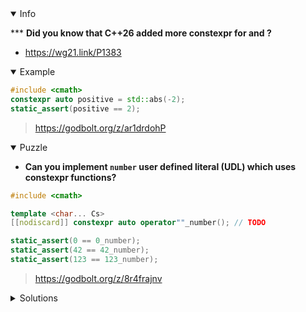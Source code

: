 <details open><summary>Info</summary><p>

*** **Did you know that C++26 added more constexpr for <cmath> and <complex>?**

  * https://wg21.link/P1383

</p></details><details open><summary>Example</summary><p>

```cpp
#include <cmath>
constexpr auto positive = std::abs(-2);
static_assert(positive == 2);
```

> https://godbolt.org/z/ar1drdohP

</p></details><details open><summary>Puzzle</summary><p>

* **Can you implement `number` user defined literal (UDL) which uses constexpr <cmath> functions?**

```cpp
#include <cmath>

template <char... Cs>
[[nodiscard]] constexpr auto operator""_number(); // TODO

static_assert(0 == 0_number);
static_assert(42 == 42_number);
static_assert(123 == 123_number);
```

> https://godbolt.org/z/8r4frajnv

</p></details>

</p></details><details><summary>Solutions</summary><p>
</p></details>

